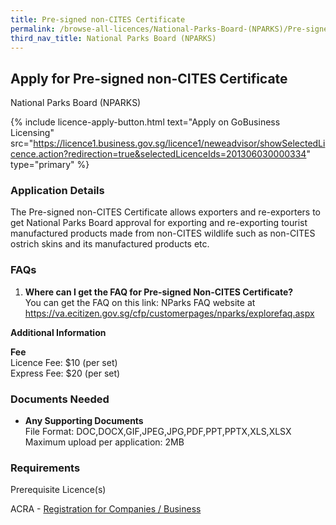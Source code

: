 ```yaml
---
title: Pre-signed non-CITES Certificate
permalink: /browse-all-licences/National-Parks-Board-(NPARKS)/Pre-signed-non-CITES-Certificate
third_nav_title: National Parks Board (NPARKS)
---
```


## Apply for Pre-signed non-CITES Certificate

National Parks Board (NPARKS)

{% include licence-apply-button.html text="Apply on GoBusiness Licensing" src="https://licence1.business.gov.sg/licence1/neweadvisor/showSelectedLicence.action?redirection=true&selectedLicenceIds=201306030000334" type="primary" %}

<H3>Application Details</H3>

<p>The Pre-signed non-CITES Certificate allows exporters and re-exporters to get National Parks Board approval for exporting and re-exporting tourist manufactured products made from non-CITES wildlife such as non-CITES ostrich skins and its manufactured products etc.</p>
 <h3>FAQs</h3>
 <ol>
 <li><strong>Where can I get the FAQ for Pre-signed Non-CITES Certificate?</strong><br />You can get the FAQ on this link: NParks FAQ website at <a href="https://va.ecitizen.gov.sg/cfp/customerpages/nparks/explorefaq.aspx" target="_blank" rel="noopener">https://va.ecitizen.gov.sg/cfp/customerpages/nparks/explorefaq.aspx</a></li>
 </ol>

<strong>Additional Information</strong>

<p><strong>Fee<br /></strong>Licence Fee: $10 (per set)<br />Express Fee: $20 (per set)</p>

<H3>Documents Needed</H3>

<ul>
 <li><strong>Any Supporting Documents</strong><br />File Format: DOC,DOCX,GIF,JPEG,JPG,PDF,PPT,PPTX,XLS,XLSX<br />Maximum upload per application: 2MB</li>
 </ul>

<H3>Requirements</H3>

<p>Prerequisite Licence(s)</p>
 <p>ACRA - <a href="https://www.acra.gov.sg/Home/" target="_blank" rel="noopener">Registration for Companies / Business</a></p>

